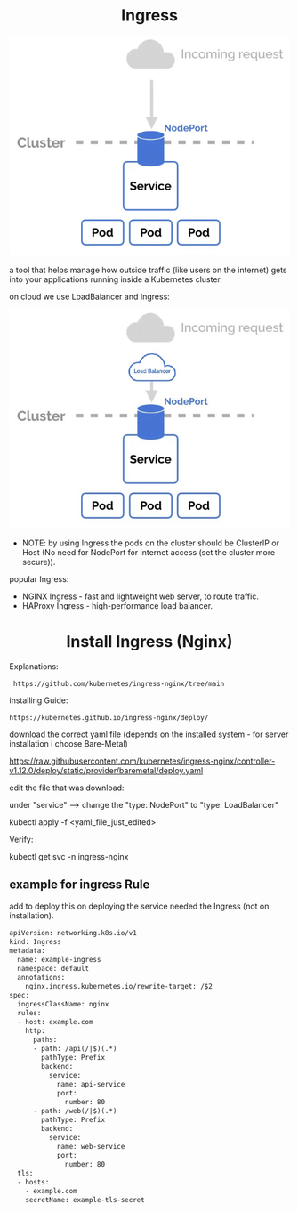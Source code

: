 
<div align="center">

# **Ingress**

</div>

![Ingress](ingress.gif)

a tool that helps manage how outside traffic (like users on the internet) gets into your applications running inside a Kubernetes cluster.

on cloud we use LoadBalancer and Ingress:

![Cloude-Ingress](cloud-ingress.jpg)

* NOTE: by using Ingress the pods on the cluster should be ClusterIP or Host (No need for NodePort for internet access (set the cluster more secure)).

popular Ingress:

  * NGINX Ingress - fast and lightweight web server, to route traffic.
  * HAProxy Ingress - high-performance load balancer.

<div align="center">

# **Install Ingress (Nginx)**

</div>

Explanations:

     https://github.com/kubernetes/ingress-nginx/tree/main


installing Guide: 

    https://kubernetes.github.io/ingress-nginx/deploy/

download the correct yaml file (depends on the installed system - for server installation i choose Bare-Metal)

   https://raw.githubusercontent.com/kubernetes/ingress-nginx/controller-v1.12.0/deploy/static/provider/baremetal/deploy.yaml

edit the file that was download:

   under "service" --> change the "type: NodePort" to "type: LoadBalancer"

   kubectl apply -f <yaml_file_just_edited>

Verify:

   kubectl get svc -n ingress-nginx


 ## example for ingress Rule

add to deploy this on deploying the service needed the Ingress (not on installation).

    apiVersion: networking.k8s.io/v1
    kind: Ingress
    metadata:
      name: example-ingress
      namespace: default
      annotations:
        nginx.ingress.kubernetes.io/rewrite-target: /$2
    spec:
      ingressClassName: nginx
      rules:
      - host: example.com
        http:
          paths:
          - path: /api(/|$)(.*)
            pathType: Prefix
            backend:
              service:
                name: api-service
                port:
                  number: 80
          - path: /web(/|$)(.*)
            pathType: Prefix
            backend:
              service:
                name: web-service
                port:
                  number: 80
      tls:
      - hosts:
        - example.com
        secretName: example-tls-secret
            
  
